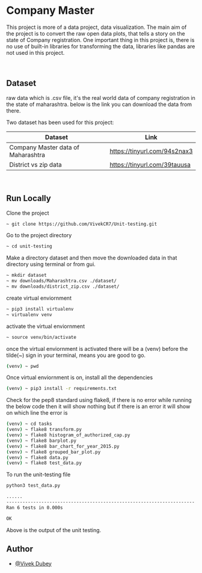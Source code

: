# Company Master

This project is more of a data project, data visualization. The main aim of the project is
to convert the raw open data plots, that tells a story on the state of Company registration.
One important thing in this project is, there is no use of built-in libraries for transforming
the data, libraries like pandas are not used in this project.

<br>

## Dataset

raw data which is .csv file, it's the real world data of company registration in the state of maharashtra.
below is the link you can download the data from there.

Two dataset has been used for this project:

| Dataset | Link |
| --- | --- |
| Company Master data of Maharashtra | https://tinyurl.com/94s2nax3 |
| District vs zip data | https://tinyurl.com/39tauusa |

<br>

## Run Locally

Clone the project

```bash
~ git clone https://github.com/VivekCR7/Unit-testing.git
```

Go to the project directory

```bash
~ cd unit-testing
```

Make a directory dataset and then move the downloaded data in that directory using terminal or from gui.

```bash
~ mkdir dataset
~ mv downloads/Maharashtra.csv ./dataset/
~ mv downloads/district_zip.csv ./dataset/
```

create virtual enviornment

```bash
~ pip3 install virtualenv
~ virtualenv venv
```

activate the virtual enviornment

```bash
~ source venv/bin/activate
```
once the virtual enviornment is activated there will be a (venv) before the tilde(~) sign in your terminal, means you are good to go.

```bash
(venv) ~ pwd
```

Once virtual enviornment is on, install all the dependencies

```bash
(venv) ~ pip3 install -r requirements.txt
```

Check for the pep8 standard using flake8, if there is no error while running the below code then it will show nothing but if there is an error it will show on which line the error is

```bash
(venv) ~ cd tasks
(venv) ~ flake8 transform.py
(venv) ~ flake8 histogram_of_authorized_cap.py
(venv) ~ flake8 barplot.py
(venv) ~ flake8 bar_chart_for_year_2015.py
(venv) ~ flake8 grouped_bar_plot.py
(venv) ~ flake8 data.py
(venv) ~ flake8 test_data.py
```

To run the unit-testing file

```bash
python3 test_data.py
```

```bash
......
----------------------------------------------------------------------
Ran 6 tests in 0.000s

OK
```

Above is the output of the unit testing.

## Author

- [@Vivek Dubey]()

  
